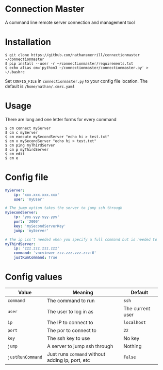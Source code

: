 # Connection Master
A command line remote server connection and management tool

# Installation
```
$ git clone https://github.com/nathansmerrill/connectionmaster ~/connectionmaster
$ pip install --user -r ~/connectionmaster/requirements.txt
$ echo alias cm='python3 ~/connectionmaster/connectionmaster.py' > ~/.bashrc
```
Set `CONFIG_FILE` in `connectionmaster.py` to your config file location. The default is `/home/nathan/.cmrc.yaml`

# Usage
There are long and one letter forms for every command
```
$ cm connect myServer
$ cm c myServer
$ cm execute mySecondServer "echo hi > test.txt"
$ cm x mySecondServer "echo hi > test.txt"
$ cm ping myThirdServer
$ cm p myThirdServer
$ cm edit
$ cm e
```

# Config file
```yaml
myServer:
    ip: 'xxx.xxx.xxx.xxx'
    user: 'myUser'

# The jump option takes the server to jump ssh through
mySecondServer:
    ip: 'yyy.yyy.yyy.yyy'
    port: '2000'
    key: 'mySecondServerKey'
    jump: 'myServer'

# The ip isn't needed when you specify a full command but is needed to ping the server
myThirdServer:
    ip: 'zzz.zzz.zzz.zzz'
    command: 'vncviewer zzz.zzz.zzz.zzz:0'
    justRunCommand: True

```

# Config values
| Value | Meaning | Default |
| --- | --- | --- |
| `command` | The command to run | `ssh` |
| `user` | The user to log in as | The current user |
| `ip` | The IP to connect to | `localhost` |
| `port` | The por to connect to | `22` |
| `key` | The ssh key to use | No key |
| `jump` | A server to jump ssh through | Nothing |
| `justRunCommand` | Just runs `command` without adding ip, port, etc | `False` |